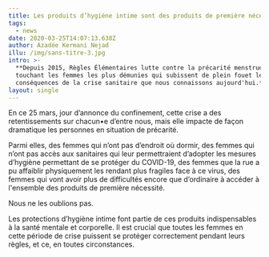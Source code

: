 ```yaml
---
title: Les produits d’hygiène intime sont des produits de première nécessité
tags:
  - news
date: 2020-03-25T14:07:13.638Z
author: Azadée Kermani Nejad
illu: /img/sans-titre-3.jpg
intro: >-
  **Depuis 2015, Règles Élémentaires lutte contre la précarité menstruelle
  touchant les femmes les plus démunies qui subissent de plein fouet les
  conséquences de la crise sanitaire que nous connaissons aujourd'hui.**
layout: single
---
```

En ce 25 mars, jour d’annonce du confinement, cette crise a des retentissements sur chacun•e d’entre nous, mais elle impacte de façon dramatique les personnes en situation de précarité.



Parmi elles, des femmes qui n’ont pas d’endroit où dormir, des femmes qui n’ont pas accès aux sanitaires qui leur permettraient d’adopter les mesures d’hygiène permettant de se protéger du COVID-19, des femmes que la rue a pu affaiblir physiquement les rendant plus fragiles face à ce virus, des femmes qui vont avoir plus de difficultés encore que d’ordinaire à accéder à l'ensemble des produits de première nécessité.



Nous ne les oublions pas.



Les protections d’hygiène intime font partie de ces produits indispensables à la santé mentale et corporelle.  Il est crucial que toutes les femmes en cette période de crise puissent se protéger correctement pendant leurs règles, et ce, en toutes circonstances.
